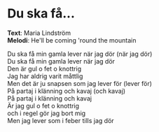 # Du ska få...

**Text**: Maria Lindström  
**Melodi**: He'll be coming 'round the mountain

Du ska få min gamla lever när jag dör (när jag dör)  
Du ska få min gamla lever när jag dör  
Den är gul o fet o knottrig  
Jag har aldrig varit måttlig  
Men det är ju snapsen som jag lever för (lever för)  
På partaj i klänning och kavaj (och kavaj)  
På partaj i klänning och kavaj  
Är jag gul o fet o knottrig  
och i regel gör jag bort mig  
Men jag lever som i feber tills jag dör  
